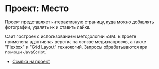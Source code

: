 # Проект: Место

Проект представляет интерактивную страницу, куда можно добавлять фотографии, удалять их и ставить лайки.

Сайт построен с использованием методологии БЭМ.
В проете применена адаптивная верстка на основе медиазапросов, а также "Flexbox" и "Grid Layout" технологий.
Запросы обрабатываются при помощи JavaScript.

* [Ссылка на проект](https://staschernov.github.io/mesto/index.html)